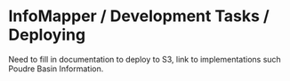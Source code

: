 # InfoMapper / Development Tasks / Deploying #

Need to fill in documentation to deploy to S3, link to implementations such Poudre Basin Information.
